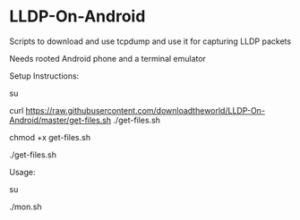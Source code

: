 # LLDP-On-Android
Scripts to download and use tcpdump and use it for capturing LLDP packets

Needs rooted Android phone and a terminal emulator

Setup Instructions:

su

curl https://raw.githubusercontent.com/downloadtheworld/LLDP-On-Android/master/get-files.sh ./get-files.sh

chmod +x get-files.sh

./get-files.sh

Usage:

su

./mon.sh
